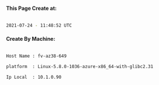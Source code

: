 
   
#### This Page Create at:

```bash

2021-07-24 - 11:48:52 UTC

```

#### Create By Machine:

```bash

Host Name : fv-az38-649

platform  : Linux-5.8.0-1036-azure-x86_64-with-glibc2.31

Ip Local  : 10.1.0.90

```

